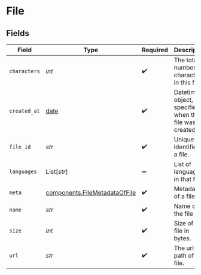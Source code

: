 # File


## Fields

| Field                                                                          | Type                                                                           | Required                                                                       | Description                                                                    |
| ------------------------------------------------------------------------------ | ------------------------------------------------------------------------------ | ------------------------------------------------------------------------------ | ------------------------------------------------------------------------------ |
| `characters`                                                                   | *int*                                                                          | :heavy_check_mark:                                                             | The total number of characters in this file.                                   |
| `created_at`                                                                   | [date](https://docs.python.org/3/library/datetime.html#date-objects)           | :heavy_check_mark:                                                             | Datetime object, specifies when the file was created                           |
| `file_id`                                                                      | *str*                                                                          | :heavy_check_mark:                                                             | Unique identifier of a file.                                                   |
| `languages`                                                                    | List[*str*]                                                                    | :heavy_minus_sign:                                                             | List of languages in that file.                                                |
| `meta`                                                                         | [components.FileMetadataOfFile](../../models/components/filemetadataoffile.md) | :heavy_check_mark:                                                             | Metadata of a file.                                                            |
| `name`                                                                         | *str*                                                                          | :heavy_check_mark:                                                             | Name of the file                                                               |
| `size`                                                                         | *int*                                                                          | :heavy_check_mark:                                                             | Size of the file in bytes.                                                     |
| `url`                                                                          | *str*                                                                          | :heavy_check_mark:                                                             | The url path of the file.                                                      |